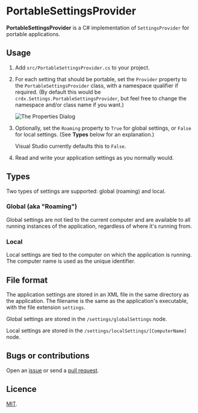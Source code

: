 # PortableSettingsProvider

**PortableSettingsProvider** is a C# implementation of `SettingsProvider` for portable applications. 

## Usage

1. Add `src/PortableSettingsProvider.cs` to your project.

2. For each setting that should be portable, set the `Provider` property to the `PortableSettingsProvider` class, with a namespace qualifier if required. (By default this would be `crdx.Settings.PortableSettingsProvider`, but feel free to change the namespace and/or class name if you want.)

   ![The Properties Dialog](https://raw.github.com/crdx/PortableSettingsProvider/master/static/setting-properties.png)

3. Optionally, set the `Roaming` property to `True` for global settings, or `False` for local settings. (See **Types** below for an explanation.) 

   Visual Studio currently defaults this to `False`.

4. Read and write your application settings as you normally would.

## Types

Two types of settings are supported: global (roaming) and local.

### Global (aka "Roaming")

Global settings are not tied to the current computer and are available to all running instances of the application, regardless of where it's running from.

### Local

Local settings are tied to the computer on which the application is running. The computer name is used as the unique identifier.

## File format

The application settings are stored in an XML file in the same directory as the application. The filename is the same as the application's executable, with the file extension `settings`.

Global settings are stored in the `/settings/globalSettings` node.

Local settings are stored in the `/settings/localSettings/[ComputerName]` node.

## Bugs or contributions

Open an [issue](http://github.com/crdx/PortableSettingsProvider/issues) or send a [pull request](http://github.com/crdx/PortableSettingsProvider/pulls).

## Licence

[MIT](https://github.com/crdx/PortableSettingsProvider/blob/master/LICENCE.md).

